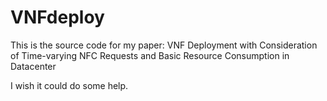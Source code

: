 # VNFdeploy

This is the source code for my paper:
VNF Deployment with Consideration of Time-varying NFC Requests and Basic Resource Consumption in Datacenter

I wish it could do some help.
